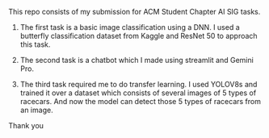 This repo consists of my submission for ACM Student Chapter AI SIG tasks. 

1. The first task is a basic image classification using a DNN. I used a butterfly classification dataset from Kaggle and ResNet 50 to approach this task.

2. The second task is a chatbot which I made using streamlit and Gemini Pro.

3. The third task required me to do transfer learning. I used YOLOV8s and trained it over a dataset which consists of several images of 5 types of racecars. And now the model can detect those 5 types of racecars from an image.   

Thank you


